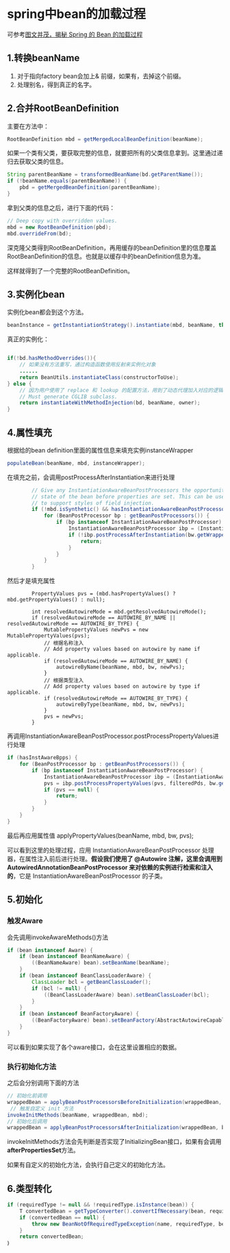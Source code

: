 # spring中bean的加载过程

可参考[图文并茂，揭秘 Spring 的 Bean 的加载过程](https://www.jianshu.com/p/9ea61d204559)

## 1.转换beanName

1. 对于指向factory bean会加上& 前缀，如果有，去掉这个前缀。
2. 处理别名，得到真正的名字。

## 2.合并RootBeanDefinition

主要在方法中：

```java
RootBeanDefinition mbd = getMergedLocalBeanDefinition(beanName);
```

如果一个类有父类，要获取完整的信息，就要把所有的父类信息拿到。这里通过递归去获取父类的信息。

```java
String parentBeanName = transformedBeanName(bd.getParentName());
if (!beanName.equals(parentBeanName)) {
    pbd = getMergedBeanDefinition(parentBeanName);
}
```

拿到父类的信息之后，进行下面的代码：

```java
// Deep copy with overridden values.
mbd = new RootBeanDefinition(pbd);
mbd.overrideFrom(bd);
```

深克隆父类得到RootBeanDefinition，再用缓存的beanDefinition里的信息覆盖RootBeanDefinition的信息。也就是以缓存中的beanDefinition信息为准。

这样就得到了一个完整的RootBeanDefinition。

## 3.实例化bean

实例化bean都会到这个方法。

```java
beanInstance = getInstantiationStrategy().instantiate(mbd, beanName, this);
```

真正的实例化：

```java

if(!bd.hasMethodOverrides()){
	// 如果没有方法重写，通过构造函数使用反射来实例化对象
	......
	return BeanUtils.instantiateClass(constructorToUse);
} else {
	// 因为用户使用了 replace 和 lookup 的配置方法，用到了动态代理加入对应的逻辑
	// Must generate CGLIB subclass.
	return instantiateWithMethodInjection(bd, beanName, owner);
}

```

## 4.属性填充

根据给的bean definition里面的属性信息来填充实例instanceWrapper

```java
populateBean(beanName, mbd, instanceWrapper);
```

在填充之前，会调用postProcessAfterInstantiation来进行处理

```java
		// Give any InstantiationAwareBeanPostProcessors the opportunity to modify the
		// state of the bean before properties are set. This can be used, for example,
		// to support styles of field injection.
		if (!mbd.isSynthetic() && hasInstantiationAwareBeanPostProcessors()) {
			for (BeanPostProcessor bp : getBeanPostProcessors()) {
				if (bp instanceof InstantiationAwareBeanPostProcessor) {
					InstantiationAwareBeanPostProcessor ibp = (InstantiationAwareBeanPostProcessor) bp;
					if (!ibp.postProcessAfterInstantiation(bw.getWrappedInstance(), beanName)) {
						return;
					}
				}
			}
		}
```

然后才是填充属性

```
		PropertyValues pvs = (mbd.hasPropertyValues() ? mbd.getPropertyValues() : null);

		int resolvedAutowireMode = mbd.getResolvedAutowireMode();
		if (resolvedAutowireMode == AUTOWIRE_BY_NAME || resolvedAutowireMode == AUTOWIRE_BY_TYPE) {
			MutablePropertyValues newPvs = new MutablePropertyValues(pvs);
			// 根据名称注入
			// Add property values based on autowire by name if applicable.
			if (resolvedAutowireMode == AUTOWIRE_BY_NAME) {
				autowireByName(beanName, mbd, bw, newPvs);
			}
			// 根据类型注入
			// Add property values based on autowire by type if applicable.
			if (resolvedAutowireMode == AUTOWIRE_BY_TYPE) {
				autowireByType(beanName, mbd, bw, newPvs);
			}
			pvs = newPvs;
		}
```

再调用InstantiationAwareBeanPostProcessor.postProcessPropertyValues进行处理

```java
if (hasInstAwareBpps) {
    for (BeanPostProcessor bp : getBeanPostProcessors()) {
        if (bp instanceof InstantiationAwareBeanPostProcessor) {
            InstantiationAwareBeanPostProcessor ibp = (InstantiationAwareBeanPostProcessor) bp;
            pvs = ibp.postProcessPropertyValues(pvs, filteredPds, bw.getWrappedInstance(), beanName);
            if (pvs == null) {
                return;
            }
        }
    }
}
```

最后再应用属性值    applyPropertyValues(beanName, mbd, bw, pvs);

可以看到这里的处理过程，应用 InstantiationAwareBeanPostProcessor 处理器，在属性注入前后进行处理。**假设我们使用了 @Autowire 注解，这里会调用到 AutowiredAnnotationBeanPostProcessor 来对依赖的实例进行检索和注入的**，它是 InstantiationAwareBeanPostProcessor 的子类。


## 5.初始化

### 触发Aware

会先调用invokeAwareMethods()方法

```java
if (bean instanceof Aware) {
	if (bean instanceof BeanNameAware) {
		((BeanNameAware) bean).setBeanName(beanName);
	}
	if (bean instanceof BeanClassLoaderAware) {
		ClassLoader bcl = getBeanClassLoader();
		if (bcl != null) {
			((BeanClassLoaderAware) bean).setBeanClassLoader(bcl);
		}
	}
	if (bean instanceof BeanFactoryAware) {
		((BeanFactoryAware) bean).setBeanFactory(AbstractAutowireCapableBeanFactory.this);
	}
}
```

可以看到如果实现了各个aware接口，会在这里设置相应的数据。

### 执行初始化方法

之后会分别调用下面的方法

```java
// 初始化前调用
wrappedBean = applyBeanPostProcessorsBeforeInitialization(wrappedBean, beanName);
 // 触发自定义 init 方法
invokeInitMethods(beanName, wrappedBean, mbd);
// 初始化后调用
wrappedBean = applyBeanPostProcessorsAfterInitialization(wrappedBean, beanName);

```

invokeInitMethods方法会先判断是否实现了InitializingBean接口，如果有会调用**afterPropertiesSet**方法。

如果有自定义的初始化方法，会执行自己定义的初始化方法。

## 6.类型转化

```java
if (requiredType != null && !requiredType.isInstance(bean)) {
    T convertedBean = getTypeConverter().convertIfNecessary(bean, requiredType);
    if (convertedBean == null) {
        throw new BeanNotOfRequiredTypeException(name, requiredType, bean.getClass());
    }
    return convertedBean;
｝
```

